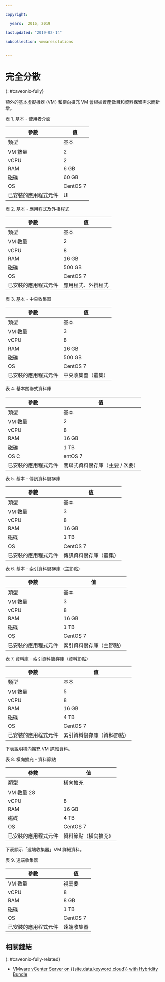 ```yaml
---

copyright:

  years:  2016, 2019

lastupdated: "2019-02-14"

subcollection: vmwaresolutions


---
```


# 完全分散
{: #caveonix-fully}

額外的基本虛擬機器 (VM) 和橫向擴充 VM 會根據資產數目和資料保留需求而新增。

表 1. 基本 - 使用者介面

|參數	| 值  |
|---|---|
|類型	| 基本 |
|VM 數量	|2 |
|vCPU	|2 |
|RAM	|6 GB|
|磁碟 |60 GB|
|OS	|CentOS 7|
|已安裝的應用程式元件|UI|

表 2. 基本 - 應用程式及外掛程式

|參數	| 值  |
|---|---|
|類型	| 基本 |
|VM 數量	|2 |
|vCPU	| 8                                   |
|RAM	| 16 GB |
|磁碟 |500 GB|
|OS	|CentOS 7|
|已安裝的應用程式元件|應用程式、外掛程式|

表 3. 基本 - 中央收集器

|參數	| 值  |
|---|---|
|類型	| 基本 |
|VM 數量	|3 |
|vCPU	|8 |
|RAM	| 16 GB |
|磁碟 |500 GB |
|OS	|CentOS 7 |
|已安裝的應用程式元件|中央收集器（叢集）|

表 4. 基本關聯式資料庫

|參數	| 值  |
|---|---|
|類型	| 基本 |
|VM 數量	|2 |
|vCPU	|8 |
|RAM	| 16 GB |
|磁碟 |1 TB |
|OS	C|entOS 7 |
|已安裝的應用程式元件|關聯式資料儲存庫（主要 / 次要）|

表 5. 基本 - 傳訊資料儲存庫

|參數	| 值  |
|---|---|
|類型	| 基本 |
|VM 數量	|3 |
|vCPU	|8 |
|RAM	| 16 GB |
|磁碟 |1 TB |
|OS	|CentOS 7 |
|已安裝的應用程式元件|傳訊資料儲存庫（叢集）|

表 6. 基本 - 索引資料儲存庫（主節點）

|參數	| 值  |
|---|---|
|類型	| 基本 |
|VM 數量	|3 |
|vCPU	|8 |
|RAM	| 16 GB |
|磁碟 |1 TB |
|OS	|CentOS 7 |
|已安裝的應用程式元件|索引資料儲存庫（主節點）|

表 7. 資料庫 - 索引資料儲存庫（資料節點）

|參數	| 值  |
|---|---|
|類型	| 基本 |
|VM 數量	|5 |
|vCPU	|8 |
|RAM	| 16 GB |
|磁碟 |4 TB |
|OS	|CentOS 7 |
|已安裝的應用程式元件|索引資料儲存庫（資料節點）|

下表說明橫向擴充 VM 詳細資料。

表 8. 橫向擴充 - 資料節點

|參數	| 值  |
|---|---|
|類型	|橫向擴充 |
|VM 數量	28 |
|vCPU	|8 |
|RAM	| 16 GB |
|磁碟 |4 TB |
|OS	|CentOS 7 |
|已安裝的應用程式元件|資料節點（橫向擴充）|

下表顯示「遠端收集器」VM 詳細資料。

表 9. 遠端收集器

|參數	| 值  |
|---|---|
|VM 數量	|視需要|
|vCPU	|8 |
|RAM	| 8 GB          |
|磁碟 |1 TB |
|OS	|CentOS 7 |
|已安裝的應用程式元件|遠端收集器|

## 相關鏈結
{: #caveonix-fully-related}

* [VMware vCenter Server on {{site.data.keyword.cloud}} with Hybridity Bundle](/docs/services/vmwaresolutions/archiref/vcs?topic=vmware-solutions-vcs-hybridity-intro)
